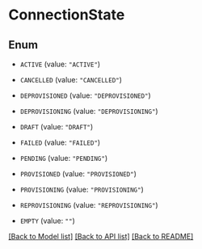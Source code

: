 # ConnectionState

## Enum


* `ACTIVE` (value: `"ACTIVE"`)

* `CANCELLED` (value: `"CANCELLED"`)

* `DEPROVISIONED` (value: `"DEPROVISIONED"`)

* `DEPROVISIONING` (value: `"DEPROVISIONING"`)

* `DRAFT` (value: `"DRAFT"`)

* `FAILED` (value: `"FAILED"`)

* `PENDING` (value: `"PENDING"`)

* `PROVISIONED` (value: `"PROVISIONED"`)

* `PROVISIONING` (value: `"PROVISIONING"`)

* `REPROVISIONING` (value: `"REPROVISIONING"`)

* `EMPTY` (value: `""`)


[[Back to Model list]](../README.md#documentation-for-models) [[Back to API list]](../README.md#documentation-for-api-endpoints) [[Back to README]](../README.md)


